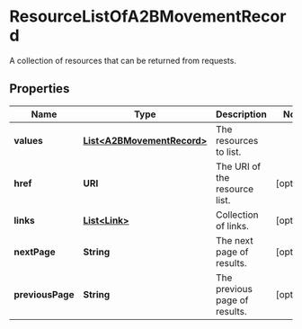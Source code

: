 

# ResourceListOfA2BMovementRecord

A collection of resources that can be returned from requests.

## Properties

Name | Type | Description | Notes
------------ | ------------- | ------------- | -------------
**values** | [**List&lt;A2BMovementRecord&gt;**](A2BMovementRecord.md) | The resources to list. | 
**href** | **URI** | The URI of the resource list. |  [optional]
**links** | [**List&lt;Link&gt;**](Link.md) | Collection of links. |  [optional]
**nextPage** | **String** | The next page of results. |  [optional]
**previousPage** | **String** | The previous page of results. |  [optional]



